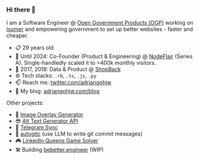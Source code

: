 ### Hi there 👋

I am a Software Engineer @ [Open Government Products (OGP)](https://www.open.gov.sg/) working on [Isomer](https://www.isomer.gov.sg/) and empowering government to set up better websites - faster and cheaper.

- 📋 29 years old
- 👣 Until 2024: Co-Founder (Product & Engineering) @ [NodeFlair](https://nodeflair.com) (Series A). Single-handledly scaled it to >400k monthly visitors.
- 👣 2017, 2018: Data & Product @ [ShopBack](https://www.shopback.sg)
- ⚙️ Tech stacks: `.rb`, `.ts`, `.js`, `.py`
- 📫 Reach me: [twitter.com/adriangohjw](https://twitter.com/adriangohjw)
- 📓 My blog: [adriangohjw.com/blog](https://adriangohjw.com/blog)

Other projects:
- 🎨 [Image Overlay Generator](https://image-overlay-generator.adriangohjw.com/)
- 😎 [Alt Text Generator API](https://alt-text-generator.adriangohjw.com/)
- 📁 [Telegram Sync](https://github.com/adriangohjw/telegram-sync)
- 💎 [autogitc](https://github.com/adriangohjw/autogitc) (use LLM to write git commit messages)
- 🎮 [LinkedIn Queens Game Solver](https://linkedin-queens-game-solver.adriangohjw.com/)
- 🛠️ Building [bebetter.engineer](https://bebetter.engineer) (WIP)
